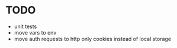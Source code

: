 # TODO
- unit tests
- move vars to env
- move auth requests to http only cookies instead of local storage